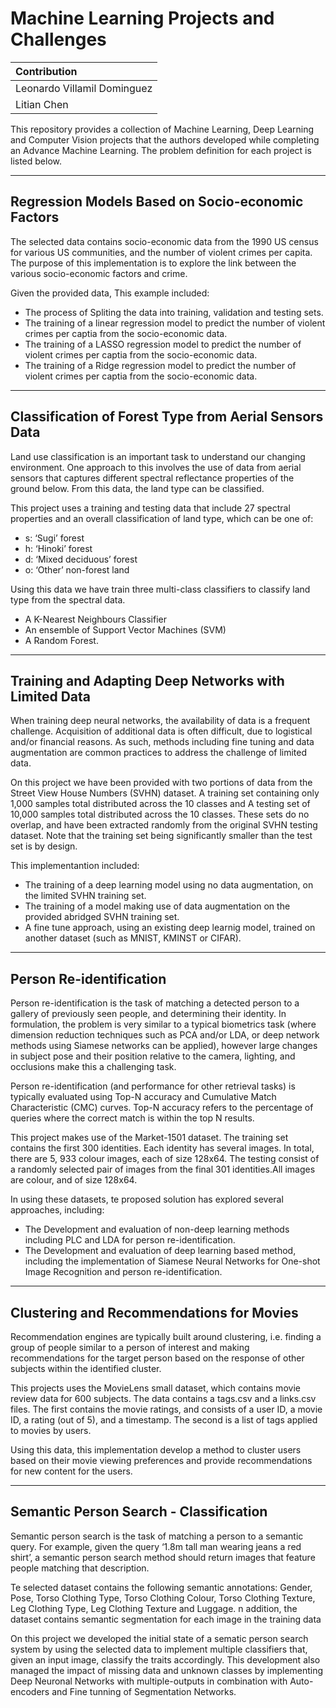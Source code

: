 # Machine Learning Projects and Challenges

| Contribution   |
| :---   |
| Leonardo Villamil Dominguez  |
| Litian Chen                  |

This repository provides a collection of Machine Learning, Deep Learning and Computer Vision projects that the authors developed while completing an Advance Machine Learning. The problem definition for each project is listed below.

---
## Regression Models Based on Socio-economic Factors
The selected data contains socio-economic data from the 1990 US census for various US communities, and the number of violent crimes per capita. The purpose of this implementation is to explore the link between the various socio-economic factors and crime.

Given the provided data, This example included:
* The process of Spliting the data into training, validation and testing sets.
* The training of a linear regression model to predict the number of violent crimes per captia from the socio-economic data.
* The training of a LASSO regression model to predict the number of violent crimes per captia from the socio-economic data.
* The training of a Ridge regression model to predict the number of violent crimes per captia from the socio-economic data.

---
## Classification of Forest Type from Aerial Sensors Data
Land use classification is an important task to understand our changing environment. One approach to this involves the use of data from aerial sensors that captures different spectral reflectance properties of the ground below. From this data, the land type can be classified.

This project uses a training and testing data that include 27 spectral properties and an overall classification of land type, which can be one of:
* s: ‘Sugi’ forest
* h: ‘Hinoki’ forest
* d: ‘Mixed deciduous’ forest
* o: ‘Other’ non-forest land

Using this data we have train three multi-class classifiers to classify land type from the spectral data.
* A K-Nearest Neighbours Classifier
* An ensemble of Support Vector Machines (SVM)
* A Random Forest.

---
## Training and Adapting Deep Networks with Limited Data
When training deep neural networks, the availability of data is a frequent challenge. Acquisition of additional data is often difficult, due to logistical and/or financial reasons. As such, methods including fine tuning and data augmentation are common practices to address the challenge of limited data.

On this project we have been provided with two portions of data from the Street View House Numbers (SVHN) dataset. A training set containing only 1,000 samples total distributed across the 10 classes and A testing set of 10,000 samples total distributed across the 10 classes. These sets do no overlap, and have been extracted randomly from the original SVHN testing dataset. Note that the training set being significantly smaller than the test set is by design.

This implementantion included:
* The training of a deep learning model using no data augmentation, on the limited SVHN training set.
* The training of a model making use of data augmentation on the provided abridged SVHN training set.
* A fine tune approach, using an existing deep learnig model, trained on another dataset (such as MNIST, KMINST or CIFAR).

---
## Person Re-identification
Person re-identification is the task of matching a detected person to a gallery of previously seen people, and determining their identity. In formulation, the problem is very similar to a typical biometrics task (where dimension reduction techniques such as PCA and/or LDA, or deep network methods using Siamese networks can be applied), however large changes in subject pose and their position relative to the camera, lighting, and occlusions make this a challenging task.

Person re-identification (and performance for other retrieval tasks) is typically evaluated using Top-N accuracy and Cumulative Match Characteristic (CMC) curves. Top-N accuracy refers to the percentage of queries where the correct match is within the top N results.

This project makes use of the Market-1501 dataset. The training set contains the first 300 identities. Each identity has several images. In total, there are 5, 933 colour images, each of size 128x64. The testing consist of a randomly selected pair of images from the final 301 identities.All images are colour, and of size 128x64.

In using these datasets, te proposed solution has explored several approaches, including:
* The Development and evaluation of non-deep learning methods including PLC and LDA for person re-identification. 
* The Development and evaluation of deep learning based method, including the implementation of Siamese Neural Networks for One-shot Image Recognition and person re-identification.

---
## Clustering and Recommendations for Movies
Recommendation engines are typically built around clustering, i.e. finding a group of people similar to a person of interest and making recommendations for the target person based on the response of other subjects within the identified cluster.

This projects uses the MovieLens small dataset, which contains movie review data for 600 subjects. The data contains a tags.csv and a links.csv files. The first contains the movie ratings, and consists of a user ID, a movie ID, a rating (out of 5), and a timestamp. The second is a list of tags applied to movies by users.

Using this data, this implementation develop a method to cluster users based on their movie viewing preferences and provide recommendations for new content for the users.

---
## Semantic Person Search - Classification
Semantic person search is the task of matching a person to a semantic query. For example, given the query ‘1.8m tall man wearing jeans a red shirt’, a semantic person search method should return images that feature people matching that description.

Te selected dataset contains the following semantic annotations: Gender, Pose, Torso Clothing Type, Torso Clothing Colour, Torso Clothing Texture, Leg Clothing Type, Leg Clothing Texture and Luggage. n addition, the dataset contains semantic segmentation for each image in the training data

On this project we developed the initial state of a sematic person search system by using the selected data to implement multiple classifiers that, given an input image, classify the traits accordingly. This development also managed the impact of missing data and unknown classes by implementing Deep Neuronal Networks with multiple-outputs in combination with Auto-encoders and Fine tunning of Segmentation Networks.


